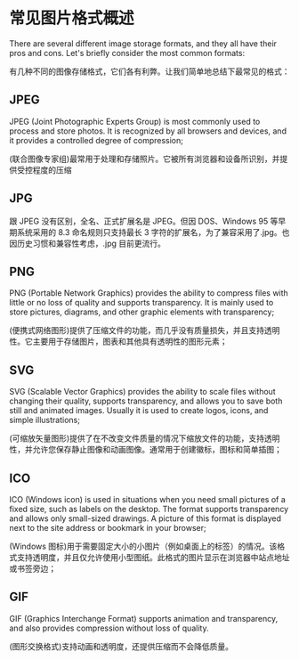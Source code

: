 # 常见图片格式概述

There are several different image storage formats, and they all have their pros and cons. Let's briefly consider the most common formats:

有几种不同的图像存储格式，它们各有利弊。让我们简单地总结下最常见的格式：

## JPEG

JPEG (Joint Photographic Experts Group) is most commonly used to process and store photos. It is recognized by all browsers and devices, and it provides a controlled degree of compression;

(联合图像专家组)最常用于处理和存储照片。它被所有浏览器和设备所识别，并提供受控程度的压缩

## JPG

跟 JPEG 没有区别，全名、正式扩展名是 JPEG。但因 DOS、Windows 95 等早期系统采用的 8.3 命名规则只支持最长 3 字符的扩展名，为了兼容采用了.jpg。也因历史习惯和兼容性考虑，.jpg 目前更流行。

## PNG

PNG (Portable Network Graphics) provides the ability to compress files with little or no loss of quality and supports transparency. It is mainly used to store pictures, diagrams, and other graphic elements with transparency;

(便携式网络图形)提供了压缩文件的功能，而几乎没有质量损失，并且支持透明性。它主要用于存储图片，图表和其他具有透明性的图形元素；

## SVG

SVG (Scalable Vector Graphics) provides the ability to scale files without changing their quality, supports transparency, and allows you to save both still and animated images. Usually it is used to create logos, icons, and simple illustrations;

(可缩放矢量图形)提供了在不改变文件质量的情况下缩放文件的功能，支持透明性，并允许您保存静止图像和动画图像。通常用于创建徽标，图标和简单插图；

## ICO

ICO (Windows icon) is used in situations when you need small pictures of a fixed size, such as labels on the desktop. The format supports transparency and allows only small-sized drawings. A picture of this format is displayed next to the site address or bookmark in your browser;

(Windows 图标)用于需要固定大小的小图片（例如桌面上的标签）的情况。该格式支持透明度，并且仅允许使用小型图纸。此格式的图片显示在浏览器中站点地址或书签旁边；

## GIF

GIF (Graphics Interchange Format) supports animation and transparency, and also provides compression without loss of quality.

(图形交换格式)支持动画和透明度，还提供压缩而不会降低质量。
